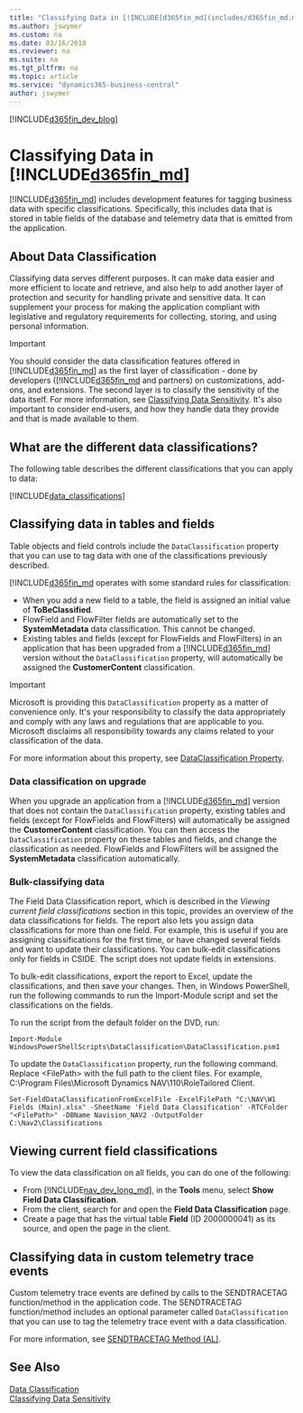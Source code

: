 ```yaml
---
title: "Classifying Data in [!INCLUDE[d365fin_md](includes/d365fin_md.md)]"
ms.author: jswymer
ms.custom: na
ms.date: 03/16/2018
ms.reviewer: na
ms.suite: na
ms.tgt_pltfrm: na
ms.topic: article
ms.service: "dynamics365-business-central"
author: jswymer
---
```


[!INCLUDE[d365fin_dev_blog](includes/d365fin_dev_blog.md)]

# Classifying Data in [!INCLUDE[d365fin_md](includes/d365fin_md.md)]
[!INCLUDE[d365fin_md](includes/d365fin_md.md)] includes development features for tagging business data with specific classifications. Specifically, this includes data that is stored in table fields of the database and telemetry data that is emitted from the application.    

## About Data Classification
Classifying data serves different purposes. It can make data easier and more efficient to locate and retrieve, and also help to add another layer of protection and security for handling private and sensitive data. It can supplement your process for making the application compliant with legislative and regulatory requirements for collecting, storing, and using personal information. 

>[!IMPORTANT]
> You should consider the data classification features offered in [!INCLUDE[d365fin_md](includes/d365fin_md.md)] as the first layer of classification - done by developers ([!INCLUDE[d365fin_md](includes/d365fin_md.md)  and partners) on customizations, add-ons, and extensions. The second layer is to classify the sensitivity of the data itself. For more information, see [Classifying Data Sensitivity](devenv-classifying-data-sensitivity.md). It's also important to consider end-users, and how they handle data they provide and that is made available to them.

## <a name="DataClassifications"></a>What are the different data classifications?
The following table describes the different classifications that you can apply to data:

[!INCLUDE[data_classifications](includes/data_classifications.md)] 
  
## Classifying data in tables and fields
Table objects and field controls include the `DataClassification` property that you can use to tag data with one of the classifications previously described.

[!INCLUDE[d365fin_md](includes/d365fin_md.md) operates with some standard rules for classification:
-   When you add a new field to a table, the field is assigned an initial value of **ToBeClassified**.
-   FlowField and FlowFilter fields are automatically set to the **SystemMetadata** data classification. This cannot be changed.
-   Existing tables and fields (except for FlowFields and FlowFilters) in an application that has been upgraded from a [!INCLUDE[d365fin_md](includes/d365fin_md.md)] version without the `DataClassification` property, will automatically be assigned the **CustomerContent** classification.

>[!IMPORTANT]
> Microsoft is providing this `DataClassification` property as a matter of convenience only. It's your responsibility to classify the data appropriately and comply with any laws and regulations that are applicable to you. Microsoft disclaims all responsibility towards any claims related to your classification of the data.  

For more information about this property, see [DataClassification Property](properties/devenv-dataclassification-property.md).

### Data classification on upgrade
When you upgrade an application from a [!INCLUDE[d365fin_md](includes/d365fin_md.md)] version that does not contain the `DataClassification` property, existing tables and fields (except for FlowFields and FlowFilters) will automatically be assigned the **CustomerContent** classification. You can then access the `DataClassification` property on these tables and fields, and change the classification as needed. FlowFields and FlowFilters will be assigned the **SystemMetadata** classification automatically.

### Bulk-classifying data
The Field Data Classification report, which is described in the *Viewing current field classifications* section in this topic, provides an overview of the data classifications for fields. The report also lets you assign data classifications for more than one field. For example, this is useful if you are assigning classifications for the first time, or have changed several fields and want to update their classifications. You can bulk-edit classifications only for fields in CSIDE. The script does not update fields in extensions.  

To bulk-edit classifications, export the report to Excel, update the classifications, and then save your changes. Then, in Windows PowerShell, run the following commands to run the Import-Module script and set the classifications on the fields.  

To run the script from the default folder on the DVD, run:  

``` 
Import-Module WindowsPowerShellScripts\DataClassification\DataClassification.psm1
``` 

To update the `DataClassification` property, run the following command. Replace \<FilePath\> with the full path to the client files. For example, C:\Program Files\Microsoft Dynamics NAV\110\RoleTailored Client.  
``` 
Set-FieldDataClassificationFromExcelFile -ExcelFilePath "C:\NAV\W1 Fields (Main).xlsx" -SheetName 'Field Data Classification' -RTCFolder "<FilePath>" -DBName Navision_NAV2 -OutputFolder C:\Nav2\Classifications
```  

## <a name="ViewDataClassifications"></a>Viewing current field classifications
To view the data classification on all fields, you can do one of the following:

-   From [!INCLUDE[nav_dev_long_md](includes/nav_dev_long_md.md)], in the **Tools** menu, select **Show Field Data Classification**. 
-   From the client, search for and open the **Field Data Classification** page. 
-   Create a page that has the virtual table **Field** (ID 2000000041) as its source, and open the page in the client.

<!-- To view the data classification on all tables, create a page that has the virtual table **Table Metadata** (ID 2000000136)  as its source, and open the page in the client.
-->

## Classifying data in custom telemetry trace events
Custom telemetry trace events are defined by calls to the SENDTRACETAG function/method in the application code. The SENDTRACETAG function/method includes an optional parameter called `DataClassification` that you can use to tag the telemetry trace event with a data classification.

For more information, see [SENDTRACETAG Method (AL)](methods/devenv-sendtracetag-method.md).

<!-- For more information, see the following articles:
-   [Instrumenting an Application for Telemetry](devenv-instrumenting-application-for-telemetry.md) 
-   [SENDTRACETAG Method (AL)](methods/devenv-sendtracetag-method.md)
-->

## See Also
[Data Classification](properties/devenv-dataclassification-property.md)  
[Classifying Data Sensitivity](devenv-classifying-data-sensitivity.md)  

